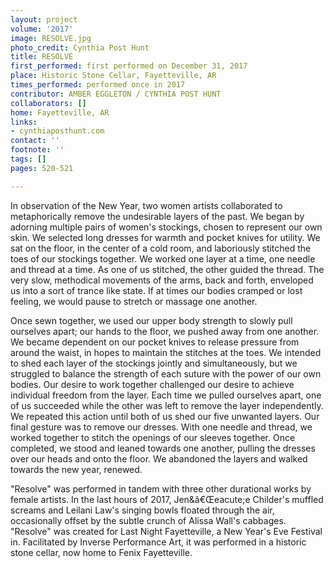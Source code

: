 ```yaml
---
layout: project
volume: '2017'
image: RESOLVE.jpg
photo_credit: Cynthia Post Hunt
title: RESOLVE
first_performed: first performed on December 31, 2017
place: Historic Stone Cellar, Fayetteville, AR
times_performed: performed once in 2017
contributor: AMBER EGGLETON / CYNTHIA POST HUNT
collaborators: []
home: Fayetteville, AR
links:
- cynthiaposthunt.com
contact: ''
footnote: ''
tags: []
pages: 520-521

---
```


In observation of the New Year, two women artists collaborated to metaphorically remove the undesirable layers of the past. We began by adorning multiple pairs of women's stockings, chosen to represent our own skin. We selected long dresses for warmth and pocket knives for utility. We sat on the floor, in the center of a cold room, and laboriously stitched the toes of our stockings together. We worked one layer at a time, one needle and thread at a time. As one of us stitched, the other guided the thread. The very slow, methodical movements of the arms, back and forth, enveloped us into a sort of trance like state. If at times our bodies cramped or lost feeling, we would pause to stretch or massage one another.

Once sewn together, we used our upper body strength to slowly pull ourselves apart; our hands to the floor, we pushed away from one another. We became dependent on our pocket knives to release pressure from around the waist, in hopes to maintain the stitches at the toes. We intended to shed each layer of the stockings jointly and simultaneously, but we struggled to balance the strength of each suture with the power of our own bodies. Our desire to work together challenged our desire to achieve individual freedom from the layer. Each time we pulled ourselves apart, one of us succeeded while the other was left to remove the layer independently. We repeated this action until both of us shed our five unwanted layers. Our final gesture was to remove our dresses. With one needle and thread, we worked together to stitch the openings of our sleeves together. Once completed, we stood and leaned towards one another, pulling the dresses over our heads and onto the floor. We abandoned the layers and walked towards the new year, renewed.

"Resolve" was performed in tandem with three other durational works by female artists. In the last hours of 2017, Jen&â€Œeacute;e Childer's muffled screams and Leilani Law's singing bowls floated through the air, occasionally offset by the subtle crunch of Alissa Wall's cabbages. "Resolve" was created for Last Night Fayetteville, a New Year's Eve Festival in. Facilitated by Inverse Performance Art, it was performed in a historic stone cellar, now home to Fenix Fayetteville.
